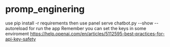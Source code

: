 # promp_enginering

use pip install -r requirements
then use panel serve chatbot.py --show --autoreload  for run the app
Remember you can set the keys in some enviroment https://help.openai.com/en/articles/5112595-best-practices-for-api-key-safety
